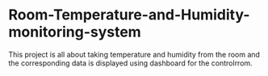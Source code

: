 # Room-Temperature-and-Humidity-monitoring-system




This project is all about taking temperature and humidity from the room and the corresponding data is displayed using dashboard for the controlrrom.

